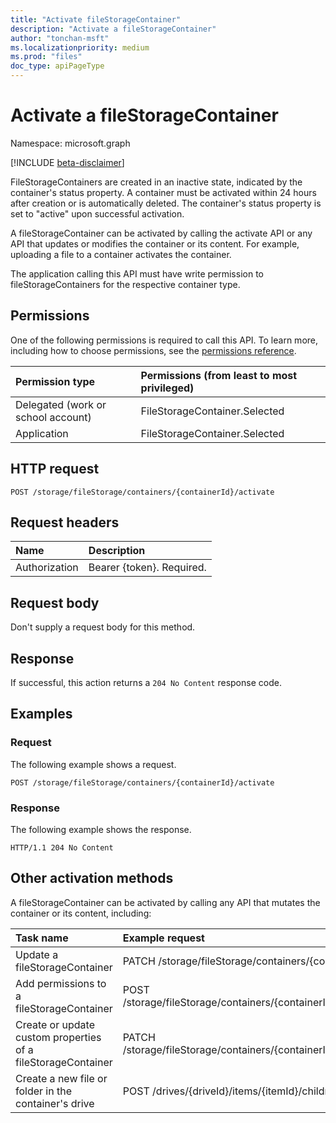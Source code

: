 ```yaml
---
title: "Activate fileStorageContainer"
description: "Activate a fileStorageContainer"
author: "tonchan-msft"
ms.localizationpriority: medium
ms.prod: "files"
doc_type: apiPageType
---
```


# Activate a fileStorageContainer

Namespace: microsoft.graph

[!INCLUDE [beta-disclaimer](../../includes/beta-disclaimer.md)]

FileStorageContainers are created in an inactive state, indicated by the container's status property. A container must be activated within 24 hours after creation or is automatically deleted. The container's status property is set to "active" upon successful activation.

A fileStorageContainer can be activated by calling the activate API or any API that updates or modifies the container or its content. For example, uploading a file to a container activates the container.

The application calling this API must have write permission to fileStorageContainers for the respective container type.

## Permissions

One of the following permissions is required to call this API. To learn more, including how to choose permissions, see the [permissions reference](/graph/permissions-reference).

|Permission type|Permissions (from least to most privileged)|
|:---|:---|
|Delegated (work or school account)|FileStorageContainer.Selected|
|Application|FileStorageContainer.Selected|

## HTTP request

<!-- {
  "blockType": "ignored"
}
-->
``` http
POST /storage/fileStorage/containers/{containerId}/activate
```

## Request headers

|Name|Description|
|:---|:---|
|Authorization|Bearer {token}. Required.|

## Request body

Don't supply a request body for this method.

## Response

If successful, this action returns a `204 No Content` response code.

## Examples

### Request

The following example shows a request.

<!-- {
  "blockType": "request",
  "name": "activate_filestoragecontainer"
}
-->
``` http
POST /storage/fileStorage/containers/{containerId}/activate
```

### Response

The following example shows the response.

<!-- {
  "blockType": "response",
  "truncated": true
}
-->
``` http
HTTP/1.1 204 No Content
```

## Other activation methods

A fileStorageContainer can be activated by calling any API that mutates the container or its content, including:

|Task name|Example request|
|:---|:---|
|Update a fileStorageContainer|PATCH /storage/fileStorage/containers/{containerId}|
|Add permissions to a fileStorageContainer|POST /storage/fileStorage/containers/{containerId}/permissions|
|Create or update custom properties of a fileStorageContainer|PATCH /storage/fileStorage/containers/{containerId}/customProperties|
|Create a new file or folder in the container's drive|POST /drives/{driveId}/items/{itemId}/children|

